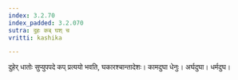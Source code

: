 ```yaml
---
index: 3.2.70
index_padded: 3.2.070
sutra: दुहः कब् घश् च
vritti: kashika

---
```

दुहेर् धातोः सुप्युपपदे कप् प्रत्ययो भवति, घकारश्चान्तादेशः। कामदुघा धेनुः। अर्घदुघा। धर्मदुघ।